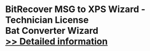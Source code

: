 # BitRecover MSG to XPS Wizard - Technician License<br />Bat Converter Wizard<br />[>> Detailed information](https://secure.shareit.com/shareit/product.html?productid=300954700&affiliateid=200057808)